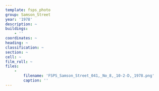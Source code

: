 ```yaml
---
template: fsps_photo
group: Samson_Street
year: '1978'
description: ~
buildings:
    - ''
coordinates: ~
heading: ~
classification: ~
section: ~
cell: ~
film_roll: ~
files:
    -
        filename: 'FSPS_Samson_Street_041,_No_8,_10-2-D,_1978.png'
        caption: ''
---
```


